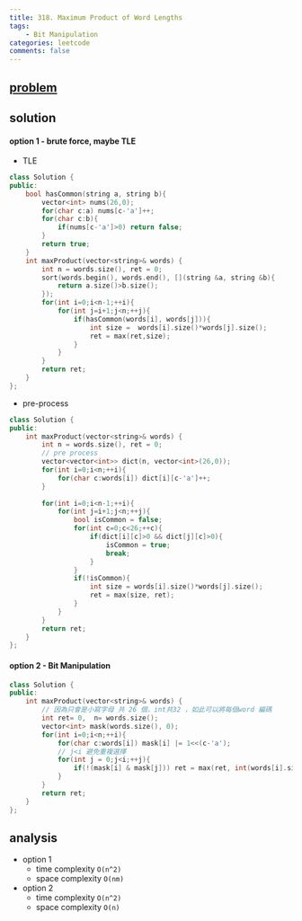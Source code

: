 ```yaml
---
title: 318. Maximum Product of Word Lengths
tags:
    - Bit Manipulation
categories: leetcode
comments: false
---
```


## [problem](https://leetcode.com/problems/maximum-product-of-word-lengths/)


## solution

#### option 1 - brute force, maybe TLE
- TLE
```c++
class Solution {
public:
    bool hasCommon(string a, string b){
        vector<int> nums(26,0);
        for(char c:a) nums[c-'a']++;
        for(char c:b){
            if(nums[c-'a']>0) return false;
        }
        return true;
    }
    int maxProduct(vector<string>& words) {
        int n = words.size(), ret = 0;
        sort(words.begin(), words.end(), [](string &a, string &b){
            return a.size()>b.size();
        });
        for(int i=0;i<n-1;++i){
            for(int j=i+1;j<n;++j){
                if(hasCommon(words[i], words[j])){
                    int size =  words[i].size()*words[j].size();
                    ret = max(ret,size);
                }
            }
        }
        return ret;
    }
};
```
- pre-process
```c++
class Solution {
public:
    int maxProduct(vector<string>& words) {
        int n = words.size(), ret = 0;
        // pre process
        vector<vector<int>> dict(n, vector<int>(26,0));
        for(int i=0;i<n;++i){
            for(char c:words[i]) dict[i][c-'a']++;
        }
        
        for(int i=0;i<n-1;++i){
            for(int j=i+1;j<n;++j){
                bool isCommon = false;
                for(int c=0;c<26;++c){
                    if(dict[i][c]>0 && dict[j][c]>0){
                        isCommon = true;
                        break;
                    }
                }
                if(!isCommon){
                    int size = words[i].size()*words[j].size();
                    ret = max(size, ret);
                }
            }
        }
        return ret;
    }
};
```
#### option 2 - Bit Manipulation
```c++
class Solution {
public:
    int maxProduct(vector<string>& words) {
        // 因為只會是小寫字母 共 26 個，int共32 ，如此可以將每個word 編碼
        int ret= 0,  n= words.size();
        vector<int> mask(words.size(), 0);
        for(int i=0;i<n;++i){
            for(char c:words[i]) mask[i] |= 1<<(c-'a');
            // j<i 避免重複選擇
            for(int j = 0;j<i;++j){
                if(!(mask[i] & mask[j])) ret = max(ret, int(words[i].size()*words[j].size()));
            }
        }
        return ret;
    }
};
```

## analysis
- option 1
    - time complexity `O(n^2)`
    - space complexity `O(nm)`
- option 2
    - time complexity `O(n^2)`
    - space complexity `O(n)`